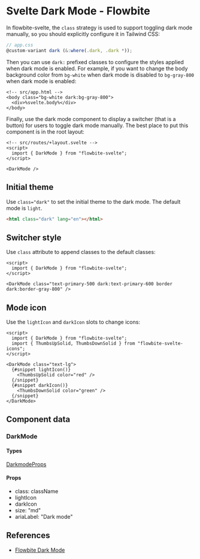 # Svelte Dark Mode - Flowbite

In flowbite-svelte, the `class` strategy is used to support toggling dark mode manually, so you should explicitly configure it in Tailwind CSS:

```js example
// app.css
@custom-variant dark (&:where(.dark, .dark *));
```

Then you can use `dark:` prefixed classes to configure the styles applied when dark mode is enabled. For example, if you want to change the body background color from `bg-white` when dark mode is disabled to `bg-gray-800` when dark mode is enabled:

```svelte
<!-- src/app.html -->
<body class="bg-white dark:bg-gray-800">
  <div>%svelte.body%</div>
</body>
```

Finally, use the dark mode component to display a switcher (that is a button) for users to toggle dark mode manually. The best place to put this component is in the root layout:

```svelte
<!-- src/routes/+layout.svelte -->
<script>
  import { DarkMode } from "flowbite-svelte";
</script>

<DarkMode />
```

## Initial theme

Use `class="dark"` to set the initial theme to the dark mode. The default mode is `light`.

```html
<html class="dark" lang="en"></html>
```

## Switcher style

Use `class` attribute to append classes to the default classes:

```svelte
<script>
  import { DarkMode } from "flowbite-svelte";
</script>

<DarkMode class="text-primary-500 dark:text-primary-600 border dark:border-gray-800" />
```

## Mode icon

Use the `lightIcon` and `darkIcon` slots to change icons:

```svelte
<script>
  import { DarkMode } from "flowbite-svelte";
  import { ThumbsUpSolid, ThumbsDownSolid } from "flowbite-svelte-icons";
</script>

<DarkMode class="text-lg">
  {#snippet lightIcon()}
    <ThumbsUpSolid color="red" />
  {/snippet}
  {#snippet darkIcon()}
    <ThumbsDownSolid color="green" />
  {/snippet}
</DarkMode>
```

## Component data

### DarkMode

#### Types

[DarkmodeProps](https://github.com/themesberg/flowbite-svelte/blob/main/src/lib/types.ts#L480)

#### Props

- class: className
- lightIcon
- darkIcon
- size: "md"
- ariaLabel: "Dark mode"

## References

- [Flowbite Dark Mode](https://flowbite.com/docs/customize/dark-mode/)

